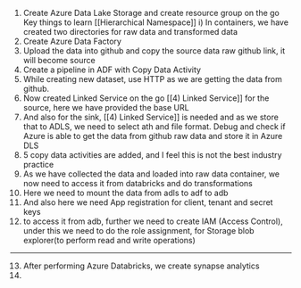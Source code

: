1) Create Azure Data Lake Storage and create resource group on the go
		Key things to learn [[Hierarchical Namespace]]
		i) In containers, we have created two directories for raw data and transformed data
2) Create Azure Data Factory 
3) Upload the data into github and copy the source data raw github link, it will become source
4) Create a pipeline in ADF with Copy Data Activity
5) While creating new dataset, use HTTP as we are getting the data from github.
6) Now created Linked Service on the go [[4) Linked Service]] for the source, here we have provided the base URL
7) And also for the sink, [[4) Linked Service]] is needed and as we store that to ADLS, we need to select ath and file format. Debug and check if Azure is able to get the data from github raw data and store it in Azure DLS
8) 5 copy data activities are added, and I feel this is not the best industry practice
9) As we have collected the data and loaded into raw data container, we now need to access it from databricks and do transformations
10) Here we need to mount the data from adls to adf to adb
11) And also here we need App registration for client, tenant and secret keys
12) to access it from adb, further we need to create IAM (Access Control), under this we need to do the role assignment, for Storage blob explorer(to perform read and write operations)
------------------------------
13) After performing Azure Databricks, we create synapse analytics
14) 
